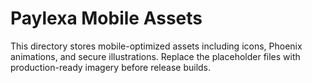 # Paylexa Mobile Assets

This directory stores mobile-optimized assets including icons, Phoenix animations, and secure illustrations. Replace the placeholder files with production-ready imagery before release builds.

